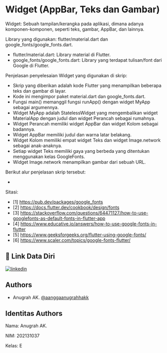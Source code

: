 
# Widget (AppBar, Teks dan Gambar)

Widget: Sebuah tampilan/kerangka pada aplikasi, dimana adanya komponen-komponen, seperti teks, gambar, AppBar, dan lainnya.

Library yang digunakan: flutter/material.dart dan google_fonts/google_fonts.dart.

- flutter/material.dart: Library material di Flutter.
- google_fonts/google_fonts.dart: Library yang terdapat tulisan/font dari Google di Flutter.

Penjelasan penyelesaian Widget yang digunakan di skrip:

- Skrip yang diberikan adalah kode Flutter yang menampilkan beberapa teks dan gambar di layar.
- Kode ini mengimpor paket material.dart dan google_fonts.dart.
- Fungsi main() memanggil fungsi runApp() dengan widget MyApp sebagai argumennya.
- Widget MyApp adalah StatelessWidget yang mengembalikan widget MaterialApp dengan judul dan widget Perancah sebagai rumahnya.
- Widget Perancah memiliki widget AppBar dan widget Kolom sebagai badannya.
- Widget AppBar memiliki judul dan warna latar belakang.
- Widget Kolom memiliki empat widget Teks dan widget Image.network sebagai anak-anaknya. 
- Setiap widget Teks memiliki gaya yang berbeda yang ditentukan menggunakan kelas GoogleFonts.
- Widget Image.network menampilkan gambar dari sebuah URL.

Berikut alur penjelasan skrip tersebut:

- 

Sitasi:
- [1] https://pub.dev/packages/google_fonts
- [2] https://docs.flutter.dev/cookbook/design/fonts
- [3] https://stackoverflow.com/questions/64471127/how-to-use-googlefonts-as-default-fonts-in-flutter-app
- [4] https://www.educative.io/answers/how-to-use-google-fonts-in-flutter
- [5] https://www.geeksforgeeks.org/flutter-using-google-fonts/
- [6] https://www.scaler.com/topics/google-fonts-flutter/

## 🔗 Link Data Diri
[![linkedin](https://img.shields.io/badge/linkedin-0A66C2?style=for-the-badge&logo=linkedin&logoColor=white)](https://www.linkedin.com/in/anugrahak)

## Authors

- Anugrah AK. [@aanggaanugrahhakk](https://www.github.com/aanggaanugrahhakk)


## Identitas Authors

Nama: Anugrah AK.

NIM: 202131037

Kelas: E
